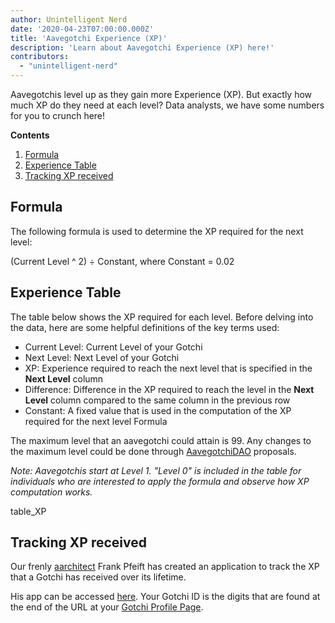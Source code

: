 ```yaml
---
author: Unintelligent Nerd
date: '2020-04-23T07:00:00.000Z'
title: 'Aavegotchi Experience (XP)'
description: 'Learn about Aavegotchi Experience (XP) here!'
contributors:
  - "unintelligent-nerd"
---
```


Aavegotchis level up as they gain more Experience (XP). But exactly how much XP do they need at each level? Data analysts, we have some numbers for you to crunch here!

<div class="contentsBox">

**Contents**

<ol>
<li><a href=#formula>Formula</a></li>
<li><a href=#experience-table>Experience Table</a></li>
<li><a href=#tracking-xp-received>Tracking XP received</a></li>
</ol>

</div>

## Formula
The following formula is used to determine the XP required for the next level:

(Current Level ^ 2) ÷ Constant, where Constant = 0.02

## Experience Table

The table below shows the XP required for each level. Before delving into the data, here are some helpful definitions of the key terms used:

* Current Level: Current Level of your Gotchi
* Next Level: Next Level of your Gotchi
* XP: Experience required to reach the next level that is specified in the **Next Level** column
* Difference: Difference in the XP required to reach the level in the **Next Level** column compared to the same column in the previous row
* Constant: A fixed value that is used in the computation of the XP required for the next level Formula

The maximum level that an aavegotchi could attain is 99. Any changes to the maximum level could be done through [AavegotchiDAO](/dao) proposals.

*Note: Aavegotchis start at Level 1. "Level 0" is included in the table for individuals who are interested to apply the formula and observe how XP computation works.*

table_XP

## Tracking XP received

Our frenly [aarchitect](/aarchitect) Frank Pfeift has created an application to track the XP that a Gotchi has received over its lifetime.

His app can be accessed [here](https://aavegotchi-xp-dashboard.vercel.app). Your Gotchi ID is the digits that are found at the end of the URL at your [Gotchi Profile Page](/aavegotchi-profile).